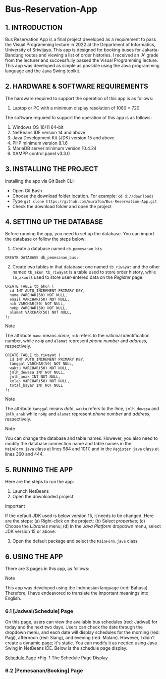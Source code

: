# Bus-Reservation-App


## 1. INTRODUCTION
Bus Reservation App is a final project developed as a requirement to pass the Visual Programming lecture in 2022 at the Department of Informatics, University of Sriwijaya. This app is designed for booking buses for Jakarta-Bandung routes and viewing a list of order histories. I received an 'A' grade from the lecturer and successfully passed the Visual Programming lecture. This app was developed as simple as possible using the Java programming language and the Java Swing toolkit.


## 2. HARDWARE & SOFTWARE REQUIREMENTS
The hardware required to support the operation of this app is as follows:
1. Laptop or PC with a minimum display resolution of 1080 * 720

The software required to support the operation of this app is as follows:
1. Windows OS 10/11 64-bit
2. NetBeans IDE version 14 and above
3. Java Development Kit (JDK) version 15 and above
4. PHP minimum version 8.1.6
5. MariaDB server minimum version 10.4.24
6. XAMPP control panel v3.3.0


## 3. INSTALLING THE PROJECT
Installing the app via Git Bash CLI:
+ Open Git Bash
+ Choose the download folder location. For example: `cd d://downloads`
+ Type `git clone https://github.com/murafba/Bus-Reservation-App.git`
+ Check the download folder and open the project


## 4. SETTING UP THE DATABASE
Before running the app, you need to set up the database. You can import the database or follow the steps below:
1. Create a database named `db_pemesanan_bis`

```
CREATE DATABASE db_pemesanan_bus;
```

2. Create two tables in that database: one named `tb_riwayat` and the other named `tb_akun`.
`tb_riwayat` is a table used to store order history, while `tb_akun` is used to store user-entered data on the *Register* page.

```
CREATE TABLE tb_akun (
  id INT AUTO_INCREMENT PRIMARY KEY,
  nama VARCHAR(50) NOT NULL,
  email VARCHAR(50) NOT NULL,
  nik VARCHAR(50) NOT NULL,
  noHp VARCHAR(50) NOT NULL,
  alamat VARCHAR(50) NOT NULL,
);
```

> [!NOTE]
> The attribute `nama` means *name*, `nik` refers to the national identification number, while `noHp` and `alamat` represent *phone number* and *address*, respectively.

```
CREATE TABLE tb_riwayat (
  id INT AUTO_INCREMENT PRIMARY KEY,
  tanggal VARCHAR(50) NOT NULL,
  waktu VARCHAR(50) NOT NULL,
  jmlh_dewasa INT NOT NULL,
  jmlh_anak INT NOT NULL,
  kelas VARCHAR(50) NOT NULL,
  total_bayar INT NOT NULL
);
```

> [!NOTE]
> The attribute `tanggal` means *date*, `waktu` refers to the *time*, `jmlh_dewasa` and `jmlh_anak` while `noHp` and `alamat` represent *phone number* and *address*, respectively.

> [!NOTE]
> You can change the database and table names. However, you also need to modify the database connection name and table names in the `MainForm.java` class at lines 984 and 1017, and in the `Register.java` class at lines 360 and 444.


## 5. RUNNING THE APP
Here are the steps to run the app:
1. Launch NetBeans
2. Open the downloaded project

> [!IMPORTANT]
> If the default JDK used is below version 15, it needs to be changed. Here are the steps: (a) Right-click on the project; (b) Select *properties*; (c) Choose the *Libraries* menu; (d) In the *Java Platform* dropdown menu, select JDK version 15 or above.

3. Open the default package and select the `MainForm.java` class


## 6. USING THE APP
There are 3 pages in this app, as follows:

> [!NOTE]
> This app was developed using the Indonesian language (red: Bahasa). Therefore, I have endeavored to translate the important meanings into English.

### 6.1 [Jadwal/Schedule] Page
On this page, users can view the available bus schedules (red: Jadwal) for today and the next two days. Users can check the date through the dropdown menu, and each date will display schedules for the morning (red: Pagi), afternoon (red: Siang), and evening (red: Malam). However, I didn't create a dynamic page; it's static. You can modify it as needed using Java Swing in NetBeans IDE. Below is the schedule page display.

[Schedule Page](https://github.com/murafba/Bus-Reservation-App/blob/main/images/Screenshot%202023-12-31%20142443.png?raw=true "Schedule Page")
*Fig. 1 The Schedule Page Display

### 6.2 [Pemesanan/Booking] Page
